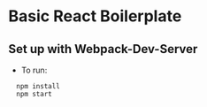 # Basic React Boilerplate

## Set up with Webpack-Dev-Server

* To run:

```
  npm install
  npm start
```